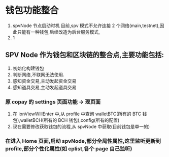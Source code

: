 # 钱包功能整合

1.  spvNode 节点启动时机
    目前,spv 模式不允许连接 2 个网络(main,testnet),因此只能有一种钱包,后续改造为后台服务模式,
2.  1

## SPV Node 作为钱包和区块链的整合点,主要功能包括:

1.  初始化构建钱包
2.  判断网络,不联网无法使用.
3.  感知资金交易,主动发起资金交易
4.  感知道具交易,主动发起道具交易

### 原 copay 的 settings 页面功能 -> 现页面

1.  在 ionViewWillEnter 中,从 profile 中查询 walletBTC(所有的 BTC 钱包),walletBCH(所有的 BCH 钱包),config(所有的配置)
2.  现在需要修改获取钱包的流程,从 spvNode 中获取(目前钱包是单一的)

### 在进入 Home 页面,启动 spvNode,部分全局性属性,这里监听更新到 profile,部分个性化属性(如 cplist,各个 page 自己监听)
